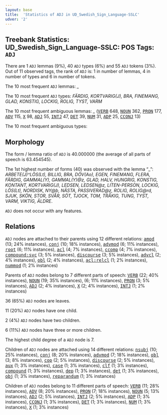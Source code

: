 ```yaml
---
layout: base
title:  'Statistics of ADJ in UD_Swedish_Sign_Language-SSLC'
udver: '2'
---
```


## Treebank Statistics: UD_Swedish_Sign_Language-SSLC: POS Tags: `ADJ`

There are 1 `ADJ` lemmas (9%), 40 `ADJ` types (6%) and 55 `ADJ` tokens (3%).
Out of 11 observed tags, the rank of `ADJ` is: 1 in number of lemmas, 4 in number of types and 6 in number of tokens.

The 10 most frequent `ADJ` lemmas: <em>_</em>

The 10 most frequent `ADJ` types:  <em>FÄRDIG, KORTVARIG(J), BRA, FINEMANG, GLAD, KONSTIG, LOCKIG, ROLIG, TYST, VARM</em>

The 10 most frequent ambiguous lemmas: <em>_</em> (<tt><a href="swl_sslc-pos-VERB.html">VERB</a></tt> 648, <tt><a href="swl_sslc-pos-NOUN.html">NOUN</a></tt> 362, <tt><a href="swl_sslc-pos-PRON.html">PRON</a></tt> 177, <tt><a href="swl_sslc-pos-ADV.html">ADV</a></tt> 115, <tt><a href="swl_sslc-pos-X.html">X</a></tt> 98, <tt><a href="swl_sslc-pos-ADJ.html">ADJ</a></tt> 55, <tt><a href="swl_sslc-pos-INTJ.html">INTJ</a></tt> 47, <tt><a href="swl_sslc-pos-DET.html">DET</a></tt> 39, <tt><a href="swl_sslc-pos-NUM.html">NUM</a></tt> 31, <tt><a href="swl_sslc-pos-ADP.html">ADP</a></tt> 25, <tt><a href="swl_sslc-pos-CCONJ.html">CCONJ</a></tt> 13)

The 10 most frequent ambiguous types:  



## Morphology

The form / lemma ratio of `ADJ` is 40.000000 (the average of all parts of speech is 63.454545).

The 1st highest number of forms (40) was observed with the lemma “_”: <em>ARBETE(J)^LÖS(Lt), BILLIG, BRA, DÖV(Ao), EGEN, FINEMANG, FLERA, FÄRDIG, GAMMAL(Y), GAMMAL(Y)@z, GLAD, HALV, HUNGRIG, KONSTIG, KONTANT, KORTVARIG(J), LEDSEN, LEDSEN@z, LITEN-PERSON, LOCKIG, LÖS(Lt), NORDISK, NY@b, NÄSTA, PASSIVERAD@z, ROLIG, ROLIG@rd, SJUK, SKÖN, STOR, SVÅR, SÖT, TJOCK, TOM, TRÅKIG, TUNG, TYST, VARM, VIKTIG, ÄLDRE</em>.

`ADJ` does not occur with any features.


## Relations

`ADJ` nodes are attached to their parents using 12 different relations: <tt><a href="swl_sslc-dep-amod.html">amod</a></tt> (13; 24% instances), <tt><a href="swl_sslc-dep-conj.html">conj</a></tt> (10; 18% instances), <tt><a href="swl_sslc-dep-advmod.html">advmod</a></tt> (6; 11% instances), <tt><a href="swl_sslc-dep-root.html">root</a></tt> (6; 11% instances), <tt><a href="swl_sslc-dep-acl.html">acl</a></tt> (4; 7% instances), <tt><a href="swl_sslc-dep-ccomp.html">ccomp</a></tt> (4; 7% instances), <tt><a href="swl_sslc-dep-compound-svc.html">compound:svc</a></tt> (3; 5% instances), <tt><a href="swl_sslc-dep-discourse.html">discourse</a></tt> (3; 5% instances), <tt><a href="swl_sslc-dep-advcl.html">advcl</a></tt> (2; 4% instances), <tt><a href="swl_sslc-dep-obl.html">obl</a></tt> (2; 4% instances), <tt><a href="swl_sslc-dep-acl-relcl.html">acl:relcl</a></tt> (1; 2% instances), <tt><a href="swl_sslc-dep-nummod.html">nummod</a></tt> (1; 2% instances)

Parents of `ADJ` nodes belong to 7 different parts of speech: <tt><a href="swl_sslc-pos-VERB.html">VERB</a></tt> (22; 40% instances), <tt><a href="swl_sslc-pos-NOUN.html">NOUN</a></tt> (19; 35% instances),  (6; 11% instances), <tt><a href="swl_sslc-pos-PRON.html">PRON</a></tt> (3; 5% instances), <tt><a href="swl_sslc-pos-ADJ.html">ADJ</a></tt> (2; 4% instances), <tt><a href="swl_sslc-pos-X.html">X</a></tt> (2; 4% instances), <tt><a href="swl_sslc-pos-INTJ.html">INTJ</a></tt> (1; 2% instances)

36 (65%) `ADJ` nodes are leaves.

11 (20%) `ADJ` nodes have one child.

2 (4%) `ADJ` nodes have two children.

6 (11%) `ADJ` nodes have three or more children.

The highest child degree of a `ADJ` node is 7.

Children of `ADJ` nodes are attached using 14 different relations: <tt><a href="swl_sslc-dep-nsubj.html">nsubj</a></tt> (10; 25% instances), <tt><a href="swl_sslc-dep-conj.html">conj</a></tt> (8; 20% instances), <tt><a href="swl_sslc-dep-advmod.html">advmod</a></tt> (7; 18% instances), <tt><a href="swl_sslc-dep-obl.html">obl</a></tt> (3; 8% instances), <tt><a href="swl_sslc-dep-cop.html">cop</a></tt> (2; 5% instances), <tt><a href="swl_sslc-dep-discourse.html">discourse</a></tt> (2; 5% instances), <tt><a href="swl_sslc-dep-aux.html">aux</a></tt> (1; 3% instances), <tt><a href="swl_sslc-dep-case.html">case</a></tt> (1; 3% instances), <tt><a href="swl_sslc-dep-clf.html">clf</a></tt> (1; 3% instances), <tt><a href="swl_sslc-dep-compound.html">compound</a></tt> (1; 3% instances), <tt><a href="swl_sslc-dep-dep.html">dep</a></tt> (1; 3% instances), <tt><a href="swl_sslc-dep-det.html">det</a></tt> (1; 3% instances), <tt><a href="swl_sslc-dep-obj.html">obj</a></tt> (1; 3% instances), <tt><a href="swl_sslc-dep-reparandum.html">reparandum</a></tt> (1; 3% instances)

Children of `ADJ` nodes belong to 11 different parts of speech: <tt><a href="swl_sslc-pos-VERB.html">VERB</a></tt> (11; 28% instances), <tt><a href="swl_sslc-pos-ADV.html">ADV</a></tt> (8; 20% instances), <tt><a href="swl_sslc-pos-PRON.html">PRON</a></tt> (7; 18% instances), <tt><a href="swl_sslc-pos-NOUN.html">NOUN</a></tt> (5; 13% instances), <tt><a href="swl_sslc-pos-ADJ.html">ADJ</a></tt> (2; 5% instances), <tt><a href="swl_sslc-pos-INTJ.html">INTJ</a></tt> (2; 5% instances), <tt><a href="swl_sslc-pos-ADP.html">ADP</a></tt> (1; 3% instances), <tt><a href="swl_sslc-pos-CCONJ.html">CCONJ</a></tt> (1; 3% instances), <tt><a href="swl_sslc-pos-DET.html">DET</a></tt> (1; 3% instances), <tt><a href="swl_sslc-pos-NUM.html">NUM</a></tt> (1; 3% instances), <tt><a href="swl_sslc-pos-X.html">X</a></tt> (1; 3% instances)

